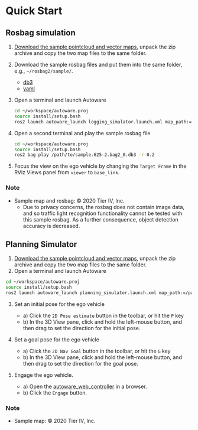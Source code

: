 # Quick Start

## Rosbag simulation

1. [Download the sample pointcloud and vector maps](https://drive.google.com/open?id=1ovrJcFS5CZ2H51D8xVWNtEvj_oiXW-zk), unpack the zip archive and copy the two map files to the same folder.
2. Download the sample rosbag files and put them into the same folder, e.g., `~/rosbag2/sample/`.

   - [db3](https://drive.google.com/file/d/1wLWyOlfH_-k4VYBgae1KAFlKdwJnH_si/view?usp=sharing)
   - [yaml](https://drive.google.com/file/d/1Arb-QVnNHM-BFdB_icm7J7fWkyuZt7mZ/view?usp=sharing)

3. Open a terminal and launch Autoware

   ```sh
   cd ~/workspace/autoware.proj
   source install/setup.bash
   ros2 launch autoware_launch logging_simulator.launch.xml map_path:=/path/to/map_folder vehicle_model:=lexus sensor_model:=aip_xx1 rosbag:=true perception:=false
   ```

4. Open a second terminal and play the sample rosbag file

   ```sh
   cd ~/workspace/autoware.proj
   source install/setup.bash
   ros2 bag play /path/to/sample.625-2.bag2_0.db3 -r 0.2
   ```

5. Focus the view on the ego vehicle by changing the `Target Frame` in the RViz Views panel from `viewer` to `base_link`.

### Note

- Sample map and rosbag: © 2020 Tier IV, Inc.
  - Due to privacy concerns, the rosbag does not contain image data, and so traffic light recognition functionality cannot be tested with this sample rosbag. As a further consequence, object detection accuracy is decreased.

## Planning Simulator

1. [Download the sample pointcloud and vector maps](https://drive.google.com/open?id=197kgRfSomZzaSbRrjWTx614le2qN-oxx), unpack the zip archive and copy the two map files to the same folder.
2. Open a terminal and launch Autoware

```sh
cd ~/workspace/autoware.proj
source install/setup.bash
ros2 launch autoware_launch planning_simulator.launch.xml map_path:=/path/to/map_folder vehicle_model:=lexus sensor_model:=aip_xx1
```

3. Set an initial pose for the ego vehicle

   - a) Click the `2D Pose estimate` button in the toolbar, or hit the `P` key
   - b) In the 3D View pane, click and hold the left-mouse button, and then drag to set the direction for the initial pose.

4. Set a goal pose for the ego vehicle

   - a) Click the `2D Nav Goal` button in the toolbar, or hit the `G` key
   - b) In the 3D View pane, click and hold the left-mouse button, and then drag to set the direction for the goal pose.

5. Engage the ego vehicle.

   - a) Open the [autoware_web_controller](http://localhost:8085/autoware_web_controller/) in a browser.
   - b) Click the `Engage` button.

### Note

- Sample map: © 2020 Tier IV, Inc.
